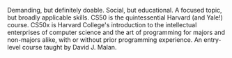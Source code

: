 Demanding, but definitely doable. Social, but educational. A focused topic, but broadly applicable skills. CS50 is the quintessential Harvard (and Yale!) course.
CS50x is Harvard College's introduction to the intellectual enterprises of computer science and the art of programming for majors and non-majors alike, with or without prior programming experience. An entry-level course taught by David J. Malan.

